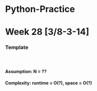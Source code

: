 # Python-Practice

# Week 28 [3/8-3-14]

### Template
# []()
```python
```
#### Assumption: N = ??
#### Complexity: runtime = O(?), space = O(?)
